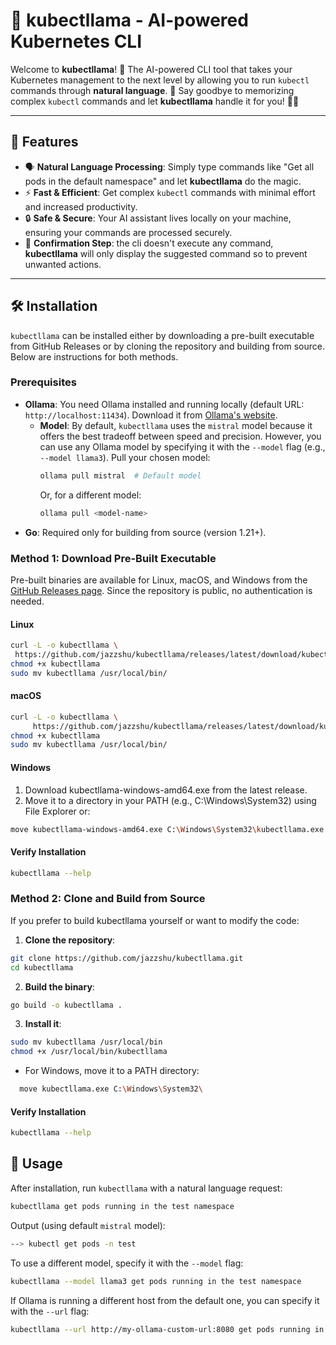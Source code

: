 # 🦙 **kubectllama** - AI-powered Kubernetes CLI

Welcome to **kubectllama**! 🐾 The AI-powered CLI tool that takes your Kubernetes management to the next level by allowing you to run `kubectl` commands through **natural language**. 🎉 Say goodbye to memorizing complex `kubectl` commands and let **kubectllama** handle it for you! 🤖✨

---

## 🌟 Features

- 🗣️ **Natural Language Processing**: Simply type commands like "Get all pods in the default namespace" and let **kubectllama** do the magic.
- ⚡ **Fast & Efficient**: Get complex `kubectl` commands with minimal effort and increased productivity.
- 🔒 **Safe & Secure**: Your AI assistant lives locally on your machine, ensuring your commands are processed securely.
- 💬 **Confirmation Step**: the cli doesn't execute any command, **kubectllama** will only display the suggested command so to prevent unwanted actions.

---

## 🛠️ Installation

`kubectllama` can be installed either by downloading a pre-built executable from GitHub Releases or by cloning the repository and building from source. Below are instructions for both methods.

### Prerequisites
- **Ollama**: You need Ollama installed and running locally (default URL: `http://localhost:11434`). Download it from [Ollama's website](https://ollama.com/). 
  - **Model**: By default, `kubectllama` uses the `mistral` model because it offers the best tradeoff between speed and precision. However, you can use any Ollama model by specifying it with the `--model` flag (e.g., `--model llama3`). Pull your chosen model:
    ```bash
    ollama pull mistral  # Default model
    ```
    Or, for a different model:
    ```bash
    ollama pull <model-name>
    ```
- **Go**: Required only for building from source (version 1.21+).

### Method 1: Download Pre-Built Executable
Pre-built binaries are available for Linux, macOS, and Windows from the [GitHub Releases page](https://github.com/your-username/kllama/releases). Since the repository is public, no authentication is needed.

#### Linux
```bash
curl -L -o kubectllama \
 https://github.com/jazzshu/kubectllama/releases/latest/download/kubectllama-linux-amd64
chmod +x kubectllama
sudo mv kubectllama /usr/local/bin/
```

#### macOS
```bash
curl -L -o kubectllama \
     https://github.com/jazzshu/kubectllama/releases/latest/download/kubectllama-macos-amd64
chmod +x kubectllama
sudo mv kubectllama /usr/local/bin/
```

#### Windows

1. Download kubectllama-windows-amd64.exe from the latest release.
2. Move it to a directory in your PATH (e.g., C:\Windows\System32) using File Explorer or:
```bash
move kubectllama-windows-amd64.exe C:\Windows\System32\kubectllama.exe
```

#### Verify Installation
```bash
kubectllama --help
```

### Method 2: Clone and Build from Source
If you prefer to build kubectllama yourself or want to modify the code:

1. **Clone the repository**:
```bash
git clone https://github.com/jazzshu/kubectllama.git
cd kubectllama
```

2. **Build the binary**:
```bash
go build -o kubectllama .
```

3. **Install it**:
```bash
sudo mv kubectllama /usr/local/bin
chmod +x /usr/local/bin/kubectllama
```
 - For Windows, move it to a PATH directory:
  ```bash
    move kubectllama.exe C:\Windows\System32\
  ```
#### Verify Installation
```bash
kubectllama --help
```

## 🚀 Usage
After installation, run ```kubectllama``` with a natural language request:

```bash
kubectllama get pods running in the test namespace
```

Output (using default ```mistral``` model):
```bash
--> kubectl get pods -n test
```

To use a different model, specify it with the ```--model``` flag:
```bash
kubectllama --model llama3 get pods running in the test namespace
```

If Ollama is running a different host from the default one, you can specify it with the ```--url``` flag:
```bash
kubectllama --url http://my-ollama-custom-url:8080 get pods running in test namespace
```

